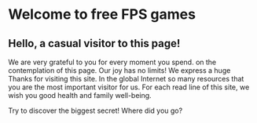 <h1>Welcome to free FPS games</h1>

  ## Hello, a casual visitor to this page! 

<p> We are very grateful to you for every moment you spend.
on the contemplation of this page. Our joy has no limits! We express a huge
Thanks for visiting this site. In the global Internet
so many resources that you are the most important visitor for us. For each read
line of this site, we wish you good health and family well-being. </ p>

<p> Try to discover the biggest secret! Where did you go? </ p>
